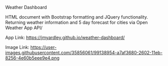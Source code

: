 Weather Dashboard

HTML document with Bootstrap formatting and JQuery functionality. 
Returning weather information and 5 day forecast for cities via Open Weather App API/

App Link: https://jmyardley.github.io/weather-dashboard/

Image Link: https://user-images.githubusercontent.com/35856061/99138954-a7af3680-2602-11eb-8256-4e60b5eee9e4.png